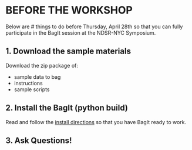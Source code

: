 
# BEFORE THE WORKSHOP
Below are # things to do before Thursday, April 28th so that you can fully participate in the BagIt session at the NDSR-NYC Symposium.

## 1. Download the sample materials
Download the zip package of:
- sample data to bag
- instructions
- sample scripts

## 2. Install the BagIt (python build)
Read and follow the [install directions](https://github.com/kgrons/ndsr-2016-bagit/blob/master/install-directions.md) so that you have BagIt ready to work.

## 3. Ask Questions!
